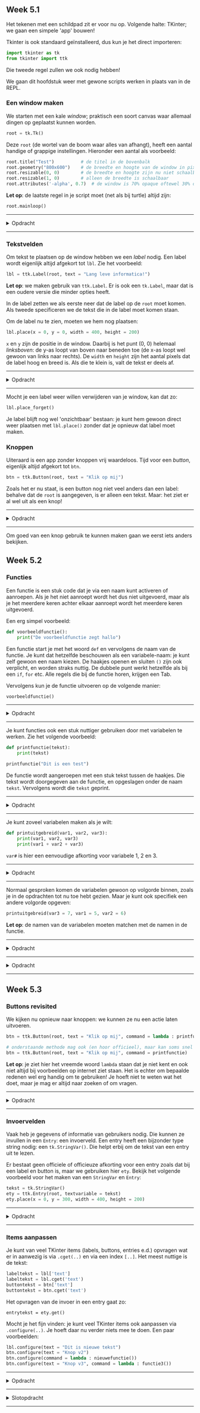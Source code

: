 ## Week 5.1
Het tekenen met een schildpad zit er voor nu op. Volgende halte: TKinter; we gaan een simpele 'app' bouwen!

Tkinter is ook standaard geïnstalleerd, dus kun je het direct importeren:
```python
import tkinter as tk
from tkinter import ttk
```
Die tweede regel zullen we ook nodig hebben!

We gaan dit hoofdstuk weer met gewone scripts werken in plaats van in de REPL.

### Een window maken
We starten met een kale *window*; praktisch een soort canvas waar allemaal dingen op geplaatst kunnen worden.
```python
root = tk.Tk()
```

Deze `root` (de wortel van de boom waar alles van afhangt), heeft een aantal handige of grappige instellingen. Hieronder een aantal als voorbeeld:
```python
root.title("Test")          # de titel in de bovenbalk
root.geometry("800x600")    # de breedte en hoogte van de window in pixels
root.resizable(0, 0)        # de breedte en hoogte zijn nu niet schaalbaar
root.resizable(1, 0)        # alleen de breedte is schaalbaar
root.attributes('-alpha', 0.7)  # de window is 70% opaque oftewel 30% doorzichtig
```

**Let op**: de laatste regel in je script moet (net als bij turtle) altijd zijn:
```python
root.mainloop()
```

---

<details>
<summary>Opdracht</summary>

Maak een window en test bovenstaande instellingen uit! Op internet zijn er trouwens nog wel meer te vinden.

</details>

---

### Tekstvelden
Om tekst te plaatsen op de window hebben we een *label* nodig. Een label wordt eigenlijk altijd afgekort tot `lbl`. Zie het voorbeeld:
```python
lbl = ttk.Label(root, text = "Lang leve informatica!")
```

**Let op**: we maken gebruik van `ttk.Label`. Er is ook een `tk.Label`, maar dat is een oudere versie die minder opties heeft.

In de label zetten we als eerste neer dat de label op de `root` moet komen. Als tweede specificeren we de tekst die in de label moet komen staan.

Om de label nu te zien, moeten we hem nog plaatsen:
```python
lbl.place(x = 0, y = 0, width = 400, height = 200)
```

`x` en `y` zijn de positie in de window. Daarbij is het punt (0, 0) helemaal *linksboven*: de y-as loopt van boven naar beneden toe (de x-as loopt wel gewoon van links naar rechts). De `width` en `height` zijn het aantal pixels dat de label hoog en breed is. Als die te klein is, valt de tekst er deels af.

---

<details>
<summary>Opdracht</summary>

Plaats een label op je window! Of eventueel twee of meer (maar geef ze dan wel een extra nummer zoals `lbl2` en `lbl3`).

</details>

---

Mocht je een label weer willen verwijderen van je window, kan dat zo:
```python
lbl.place_forget()
```

Je label blijft nog wel 'onzichtbaar' bestaan: je kunt hem gewoon direct weer plaatsen met `lbl.place()` zonder dat je opnieuw dat label moet maken.

### Knoppen
Uiteraard is een app zonder knoppen vrij waardeloos. Tijd voor een *button*, eigenlijk altijd afgekort tot `btn`.
```python
btn = ttk.Button(root, text = "Klik op mij")
```

Zoals het er nu staat, is een button nog niet veel anders dan een label: behalve dat de `root` is aangegeven, is er alleen een tekst. Maar: het ziet er al wel uit als een knop!

---

<details>
<summary>Opdracht</summary>

Plaats een button op je window! Of eventueel twee of meer (maar geef ze dan wel een extra nummer zoals `btn2` en `btn3`).

</details>

---

Om goed van een knop gebruik te kunnen maken gaan we eerst iets anders bekijken.

## Week 5.2

### Functies
Een functie is een stuk code dat je via een naam kunt activeren of aanroepen. Als je het niet aanroept wordt het dus niet uitgevoerd, maar als je het meerdere keren achter elkaar aanroept wordt het meerdere keren uitgevoerd.

Een erg simpel voorbeeld:
```python
def voorbeeldfunctie():
    print("De voorbeeldfunctie zegt hallo")
```

Een functie start je met het woord `def` en vervolgens de naam van de functie. Je kunt dat hetzelfde beschouwen als een variabele-naam: je kunt zelf gewoon een naam kiezen. De haakjes openen en sluiten `()` zijn ook verplicht, en worden straks nuttig. De dubbele punt werkt hetzelfde als bij een `if`, `for` etc. Alle regels die bij de functie horen, krijgen een Tab.

Vervolgens kun je de functie uitvoeren op de volgende manier:
```python
voorbeeldfunctie()
```

---

<details>
<summary>Opdracht</summary>

Test het volgende script:
```python
def voorbeeldfunctie():
    print("De voorbeeldfunctie zegt hallo")

print("Hoi")
voorbeeldfunctie()
```

Pas het script (maar niet de voorbeeldfunctie) door te kopiëren / plakken zo aan dat je in de console het volgende te zien krijgt:
```powershell
De voorbeeldfunctie zegt hallo
Hoi
De voorbeeldfunctie zegt hallo
De voorbeeldfunctie zegt hallo
Hoi
```

</details>

---

Je kunt functies ook een stuk nuttiger gebruiken door met variabelen te werken. Zie het volgende voorbeeld:
```python
def printfunctie(tekst):
    print(tekst)

printfunctie("Dit is een test")
```

De functie wordt aangeroepen met een stuk tekst tussen de haakjes. Die tekst wordt doorgegeven aan de functie, en opgeslagen onder de naam `tekst`. Vervolgens wordt die `tekst` geprint.

---

<details>
<summary>Opdracht</summary>

Gebruik `printfunctie` om het volgende resultaat te produceren:
```powershell
>>> Test 1
>>> Test 2
>>> Test 3
>>> Nog een laatste test
```

</details>

---

Je kunt zoveel variabelen maken als je wilt:
```python
def printuitgebreid(var1, var2, var3):
    print(var1, var2, var3)
    print(var1 + var2 + var3)
```

`var#` is hier een eenvoudige afkorting voor variabele 1, 2 en 3.

---

<details>
<summary>Opdracht</summary>

Test de uitgebreide printfunctie met de volgende regels:
```python
printuitgebreid(1, 2, 3)
printuitgebreid(0.5, 0.5, 3.1)
printuitgebreid("Dit", "is een", "test")
printuitgebreid("Dit ", "is een", " test")
printuitgebreid("Dit", "is", "een", "test")
```
Waarom werkt de laatste functie niet?

Test ook nog de volgende regel:
```python
printuitgebreid("Ik ben", 16, "jaar oud")
```
Waarom gaat één van de twee `print()`s mis?

</details>

---

Normaal gesproken komen de variabelen gewoon op volgorde binnen, zoals je in de opdrachten tot nu toe hebt gezien. Maar je kunt ook specifiek een andere volgorde opgeven:
```python
printuitgebreid(var3 = 7, var1 = 5, var2 = 6)
```

**Let op**: de namen van de variabelen moeten matchen met de namen in de functie.

---

<details>
<summary>Opdracht</summary>

Test de uitgebreide printfunctie met de volgende regels:
```python
printuitgebreid(var1 = 1, var2 = 2, var3 = 3)
printuitgebreid(var3 = 3, var1 = 1, var2 = 2)
printuitgebreid(var2 = 2, var3 = 3, var1 = 1)
printuitgebreid(var2 = "Dit ", var3 = "is ", var1 = "een test ")
```
Bekijk het resultaat. Van wie zou de laatste regel afkomstig kunnen zijn? ;)

</details>

---

<details>
<summary>Opdracht</summary>

*Maak deze opdracht als je het leuk vindt; sla hem over als je achterloopt.*

Soms weet je niet hoeveel variabelen je kunt verwachten. Dan kun je gebruik maken van het volgende trucje:
```python
def printeindeloos(*args):
    som = 0
    for arg in args:
        print(arg)
        som = som + arg
    print("Eindresultaat: " + str(som))
```
`*args` kan een willekeurig aantal *argumenten* of variabelen zijn: alles van nul tot en met praktisch oneindig. Vervolgens wordt in dit voorbeeld een `for`-loop gebruikt om al die argumenten te printen en bij elkaar op te tellen, en het eindresultaat wordt geprint.

Test `printeindeloos` met de volgende regels:
```python
printeindeloos(1, 2, 3)
printeindeloos(0.5, 0.5, 3.1)
printeindeloos(1, 2, 3, 4, 5, 6, 7, 8, 9)
printeindeloos(2/10, 3 + 5, 4 - 8, -1, 3**2)
printeindeloos("Dit ", "is ", "een ", "test")
```

Waarom werkt de laatste regel niet? Verander de functie zodanig dat die wel werkt! Maar: dan werken de anderen helaas weer niet. Gebruik eventueel internet.

Je mag als uitdaging op internet een methode opzoeken waarmee je zowel getallen als tekst kunt opgeven als argumenten (een mix hoeft niet). Het is niet verplicht.
</details>

---

## Week 5.3
### Buttons revisited
We kijken nu opnieuw naar knoppen: we kunnen ze nu een actie laten uitvoeren.
```python
btn = ttk.Button(root, text = "Klik op mij", command = lambda : printfunctie())

# onderstaande methode mag ook (en hoor officieel), maar kan soms snel fout gaan:
btn = ttk.Button(root, text = "Klik op mij", command = printfunctie)    # let op: er staan geen haakjes () achter printfunctie
```

**Let op**: je ziet hier het vreemde woord `lambda` staan dat je niet kent en ook niet altijd bij voorbeelden op internet ziet staan. Het is echter om bepaalde redenen wel erg handig om te gebruiken! Je hoeft niet te weten wat het doet, maar je mag er altijd naar zoeken of om vragen.

---

<details>
<summary>Opdracht</summary>

Zorg dat je een printfunctie in je script hebt, plaats de knop met `btn.place()` en test de knop!.

</details>

---

### Invoervelden
Vaak heb je gegevens of informatie van gebruikers nodig. Die kunnen ze invullen in een `Entry`: een invoerveld. Een entry heeft een bijzonder type string nodig: een `tk.StringVar()`. Die helpt erbij om de tekst van een entry uit te lezen.

Er bestaat geen officiele of officieuze afkorting voor een entry zoals dat bij een label en button is, maar we gebruiken hier `ety`. Bekijk het volgende voorbeeld voor het maken van een `StringVar` en `Entry`:
```python
tekst = tk.StringVar()
ety = ttk.Entry(root, textvariable = tekst)
ety.place(x = 0, y = 300, width = 400, height = 200)
```

---

<details>
<summary>Opdracht</summary>

Voeg het invoerveld toe aan je script en test of je invoerveld te gebruiken is. Je kunt de invoer nog niet verwerken, maar dat komt als volgende onderdeel.

</details>

---

### Items aanpassen

Je kunt van veel TKinter items (labels, buttons, entries e.d.) opvragen wat er in aanwezig is via `.cget(..)` en via een index `[..]`. Het meest nuttige is de tekst:
```python
labeltekst = lbl['text']
labeltekst = lbl.cget('text')
buttontekst = btn['text']
buttontekst = btn.cget('text')
```

Het opvragen van de invoer in een entry gaat zo:
```
entrytekst = ety.get()
```

Mocht je het fijn vinden: je kunt veel TKinter items ook aanpassen via `.configure(..)`. Je hoeft daar nu verder niets mee te doen. Een paar voorbeelden:
```python
lbl.configure(text = "Dit is nieuwe tekst")
btn.configure(text = "Knop v2")
btn.configure(command = lambda : nieuwefunctie())
btn.configure(text = "Knop v3", command = lambda : functie3())
```

---

<details>
<summary>Opdracht</summary>

Maak een functie die het volgende doet:
* Opvragen welke tekst er in de entry is ingevoerd
* De tekst in de label aanpassen naar de nieuwe tekst

De structuur ziet er dan als volgt uit (vul op de ___ zelf de benodigde dingen/namen in):
```python
def ___():
    invoer = ___
    ___.configure(text = invoer)
```
Geef vervolgens een button het commando om bovenstaande functie uit te voeren.

</details>

---

<details>
<summary>Slotopdracht</summary>

Maak een app die de BMI van een gebruiker kan berekenen. Daarvoor zijn de volgende dingen nodig:

* Een label met de tekst "Gewicht (kg)" en entry waar de gebruiker het gewicht kan invoeren.
* Een label met de tekst "Lengte (cm)" en entry waar de gebruiker de lengte kan invullen.
* Een button waarmee de BMI berekent wordt en een label waarin de berekende BMI weergegeven wordt.
* Een label waar na het berekenen in komt te staan of dat ondergewicht, goed gewicht of overgewicht betekent. Geef deze label eventueel afhankelijk van het type gewicht een oranje of groene achtergrondkleur, maar dat is niet verplicht.

*Tip*: de tekst uit een invoerveld is van het type `str`. Om ermee te kunnen rekenen heb je een `int` nodig, dus zorg ervoor dat je daar wat mee doet! Zie eventueel week 1.

*Tip*: zoek op internet de formule op om de BMI te berekenen.

*Tip*: als commando bij de knop gebruik je een functie. Voor die functie kun je het voorbeeld uit de bovenstaande opdracht gebruiken, behalve dat je nu _twee_ invoeren moet uitlezen en in de functie ook de BMI moet uitrekenen.

*Tip*: vergeet niet `root.mainloop()` onderaan je script te zetten.

**Beoordeling:**
* 0.00pt: niet ingeleverd / werkt totaal niet
* 0.5pt: ingeleverd maar geen correct resultaat / simpele oplossing om werkend te krijgen
* 1.0pt: ingeleverd en (zo goed als) correct op minder goede manier
* 1.5pt: ingeleverd en helemaal correct op de manier zoals geleerd in het hoofdstuk
</details>

---
